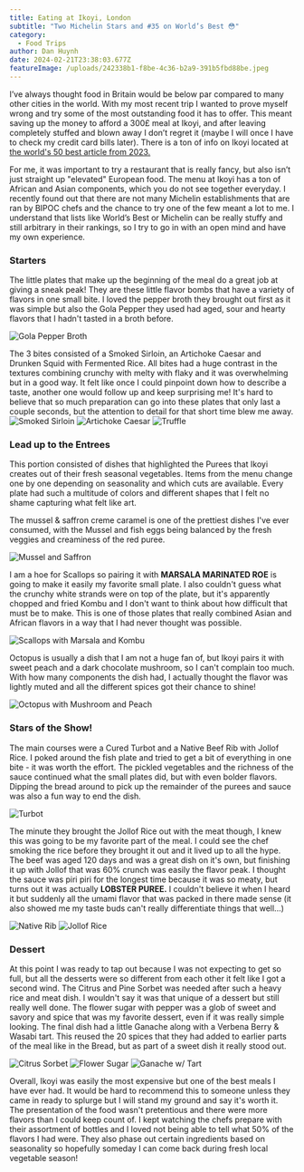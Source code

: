 ```yaml
---
title: Eating at Ikoyi, London
subtitle: "Two Michelin Stars and #35 on World’s Best 😳"
category:
  - Food Trips
author: Dan Huynh
date: 2024-02-21T23:38:03.677Z
featureImage: /uploads/242338b1-f8be-4c36-b2a9-391b5fbd88be.jpeg
---
```

I’ve always thought food in Britain would be below par compared to many other cities in the world. With my most recent trip I wanted to prove myself wrong and try some of the most outstanding food it has to offer. This meant saving up the money to afford a 300£ meal at Ikoyi, and after leaving completely stuffed and blown away I don’t regret it (maybe I will once I have to check my credit card bills later). There is a ton of info on Ikoyi located at [the world's 50 best article from 2023.](https://www.theworlds50best.com/the-list/31-40/ikoyi.html)

For me, it was important to try a restaurant that is really fancy, but also isn’t just straight up "elevated" European food. The menu at Ikoyi has a ton of African and Asian components, which you do not see together everyday. I recently found out that there are not many Michelin establishments that are ran by BIPOC chefs and the chance to try one of the few meant a lot to me. I understand that lists like World’s Best or Michelin can be really stuffy and still arbitrary in their rankings, so I try to go in with an open mind and have my own experience.

### Starters

The little plates that make up the beginning of the meal do a great job at giving a sneak peak! They are these little flavor bombs that have a variety of flavors in one small bite. I loved the pepper broth they brought out first as it was simple but also the Gola Pepper they used had aged, sour and hearty flavors that I hadn't tasted in a broth before.

![Gola Pepper Broth](/uploads/ikoyi-1.jpeg)

The 3 bites consisted of a Smoked Sirloin, an Artichoke Caesar and Drunken Squid with Fermented Rice. All bites had a huge contrast in the textures combining crunchy with melty with flaky and it was overwhelming but in a good way. It felt like once I could pinpoint down how to describe a taste, another one would follow up and keep surprising me! It's hard to believe that so much preparation can go into these plates that only last a couple seconds, but the attention to detail for that short time blew me away. 
![Smoked Sirloin](/uploads/ikoyi-3.jpeg) 
![Artichoke Caesar](/uploads/ikoyi-2.jpeg) 
![Truffle](/uploads/ikoyi-4.jpeg)

### Lead up to the Entrees

This portion consisted of dishes that highlighted the Purees that Ikoyi creates out of their fresh seasonal vegetables. Items from the menu change one by one depending on seasonality and which cuts are available. Every plate had such a multitude of colors and different shapes that I felt no shame capturing what felt like art.

The mussel & saffron creme caramel is one of the prettiest dishes I've ever consumed, with the Mussel and fish eggs being balanced by the fresh veggies and creaminess of the red puree. 

![Mussel and Saffron](/uploads/ikoyi-5.jpeg)

I am a hoe for Scallops so pairing it with **MARSALA MARINATED ROE** is going to make it easily my favorite small plate. I also couldn't guess what the crunchy white strands were on top of the plate, but it's apparently chopped and fried Kombu and I don't want to think about how difficult that must be to make. This is one of those plates that really combined Asian and African flavors in a way that I had never thought was possible.

![Scallops with Marsala and Kombu](/uploads/ikoyi-6.jpeg)

Octopus is usually a dish that I am not a huge fan of, but Ikoyi pairs it with sweet peach and a dark chocolate mushroom, so I can't complain too much. With how many components the dish had, I actually thought the flavor was lightly muted and all the different spices got their chance to shine!

![Octopus with Mushroom and Peach](/uploads/ikoyi-7.jpeg)

### Stars of the Show!

The main courses were a Cured Turbot and a Native Beef Rib with Jollof Rice. I poked around the fish plate and tried to get a bit of everything in one bite - it was worth the effort. The pickled vegetables and the richness of the sauce continued what the small plates did, but with even bolder flavors. Dipping the bread around to pick up the remainder of the purees and sauce was also a fun way to end the dish. 

![Turbot](/uploads/ikoyi-8.jpeg)

The minute they brought the Jollof Rice out with the meat though, I knew this was going to be my favorite part of the meal. I could see the chef smoking the rice before they brought it out and it lived up to all the hype. The beef was aged 120 days and was a great dish on it's own, but finishing it up with Jollof that was 60% crunch was easily the flavor peak. I thought the sauce was piri piri for the longest time because it was so meaty, but turns out it was actually **LOBSTER PUREE.** I couldn't believe it when I heard it but suddenly all the umami flavor that was packed in there made sense (it also showed me my taste buds can't really differentiate things that well...) 

![Native Rib](/uploads/ikoyi-9.jpeg)
![Jollof Rice](/uploads/ikoyi-10.jpeg)

### Dessert

At this point I was ready to tap out because I was not expecting to get so full, but all the desserts were so different from each other it felt like I got a second wind. The Citrus and Pine Sorbet was needed after such a heavy rice and meat dish. I wouldn't say it was that unique of a dessert but still really well done. The flower sugar with pepper was a glob of sweet and savory and spice that was my favorite dessert, even if it was really simple looking. The final dish had a little Ganache along with a Verbena Berry & Wasabi tart. This reused the 20 spices that they had added to earlier parts of the meal like in the Bread, but as part of a sweet dish it really stood out.

![Citrus Sorbet](/uploads/ikoyi-11.jpeg)
![Flower Sugar](/uploads/ikoyi-12.jpeg)
![Ganache w/ Tart](/uploads/ikoyi-13.jpeg)

Overall, Ikoyi was easily the most expensive but one of the best meals I have ever had. It would be hard to recommend this to someone unless they came in ready to splurge but I will stand my ground and say it's worth it. The presentation of the food wasn't pretentious and there were more flavors than I could keep count of. I kept watching the chefs prepare with their assortment of bottles and I loved not being able to tell what 50% of the flavors I had were. They also phase out certain ingredients based on seasonality so hopefully someday I can come back during fresh local vegetable season!